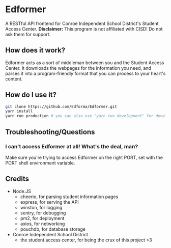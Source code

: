 # Edformer
A RESTful API frontend for Conroe Independent School District's Student Access Center.
**Disclaimer:** This program is not affiliated with CISD! Do not ask them for support.

## How does it work?
Edformer acts as a sort of middleman between you and the Student Access Center. It downloads the webpages for the information you need, and parses it into a program-friendly format that you can process to your heart's content.

## How do I use it?

```bash
git clone https://github.com/Edforma/Edformer.git
yarn install
yarn run production # you can also use "yarn run development" for development mode.
```
## Troubleshooting/Questions

### I can't access Edformer at all! What's the deal, man?
Make sure you're trying to access Edformer on the right PORT, set with the PORT shell environment variable.
## Credits

- Node.JS
    - cheerio, for parsing student information pages
    - express, for serving the API
    - winston, for logging
    - sentry, for debugging
    - pm2, for deployment
    - axios, for networking
    - pouchdb, for database storage
- Conroe Independent School District
    - the student access center, for being the crux of this project <3
